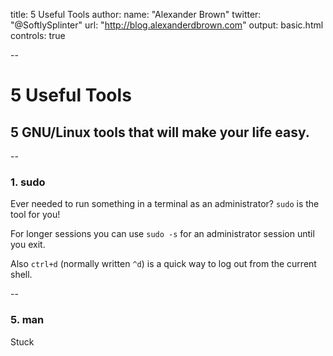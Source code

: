 title: 5 Useful Tools
author:
  name: "Alexander Brown"
  twitter: "@SoftlySplinter"
  url: "http://blog.alexanderdbrown.com"
output: basic.html
controls: true

--

# 5 Useful Tools
## 5 GNU/Linux tools that will make your life easy.

--

### 1. sudo

Ever needed to run something in a terminal as an administrator? ``sudo`` is the
tool for you!

For longer sessions you can use ``sudo -s`` for an administrator session until
you exit.

Also ``ctrl+d`` (normally written ``^d``) is a quick way to log out from the 
current shell.

--

### 5. man

Stuck
